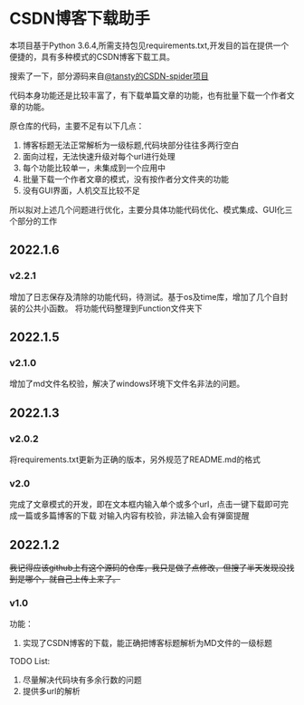 # CSDN博客下载助手

本项目基于Python 3.6.4,所需支持包见requirements.txt,开发目的旨在提供一个便捷的，具有多种模式的CSDN博客下载工具。

搜索了一下，部分源码来自[@tansty的CSDN-spider项目](https://github.com/Tansty/CSDN-spider/)

代码本身功能还是比较丰富了，有下载单篇文章的功能，也有批量下载一个作者文章的功能。

原仓库的代码，主要不足有以下几点：
1.  博客标题无法正常解析为一级标题,代码块部分往往多两行空白
2.  面向过程，无法快速升级对每个url进行处理
3.  每个功能比较单一，未集成到一个应用中
4.  批量下载一个作者文章的模式，没有按作者分文件夹的功能
5.  没有GUI界面，人机交互比较不足

所以拟对上述几个问题进行优化，主要分具体功能代码优化、模式集成、GUI化三个部分的工作

## 2022.1.6

### v2.2.1
增加了日志保存及清除的功能代码，待测试。基于os及time库，增加了几个自封装的公共小函数。
将功能代码整理到Function文件夹下
## 2022.1.5

### v2.1.0

增加了md文件名校验，解决了windows环境下文件名非法的问题。
## 2022.1.3

### v2.0.2

将requirements.txt更新为正确的版本，另外规范了README.md的格式
### v2.0

完成了文章模式的开发，即在文本框内输入单个或多个url，点击一键下载即可完成一篇或多篇博客的下载
对输入内容有校验，非法输入会有弹窗提醒

## 2022.1.2

~~我记得应该github上有这个源码的仓库，我只是做了点修改，但搜了半天发现没找到是哪个，就自己上传上来了。~~

### v1.0
功能：
1. 实现了CSDN博客的下载，能正确把博客标题解析为MD文件的一级标题

TODO List:
1.  尽量解决代码块有多余行数的问题
2.  提供多url的解析